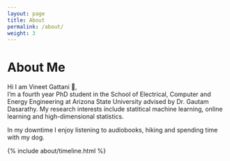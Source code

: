 ```yaml
---
layout: page
title: About
permalink: /about/
weight: 3
---
```


# **About Me**

Hi I am Vineet Gattani :wave:,<br>
I’m a fourth year PhD student in the School of Electrical, Computer and Energy Engineering at Arizona State University advised by Dr. Gautam Dasarathy. My research interests include statitical machine learning, online learning and high-dimensional statistics. 

In my downtime I enjoy listening to audiobooks, hiking and spending time with my dog. 

<div class="row">
{% include about/timeline.html %}
</div>
